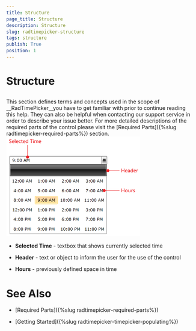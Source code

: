 ```yaml
---
title: Structure
page_title: Structure
description: Structure
slug: radtimepicker-structure
tags: structure
publish: True
position: 1
---
```


# Structure



## 

This section defines terms and concepts used in the scope of __RadTimePicker__you have to get familiar with prior to continue reading this help. They can also be helpful when contacting our support service in order to describe your issue better. For more detailed descriptions of the required parts of the control please visit the [Required Parts]({%slug radtimepicker-required-parts%}) section.
        ![Rad Time Picker Structure 01](images/RadTimePicker_Structure_01.PNG)

* __Selected Time__ - textbox that shows currently selected time
          

* __Header__ - text or object to inform the user for the use of the control
          

* __Hours__ - previously defined space in time
          

# See Also

 * [Required Parts]({%slug radtimepicker-required-parts%})

 * [Getting Started]({%slug radtimepicker-timepicker-populating%})
